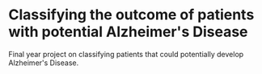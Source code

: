 # Classifying the outcome of patients with potential Alzheimer's Disease

Final year project on classifying patients that could potentially develop Alzheimer's Disease.